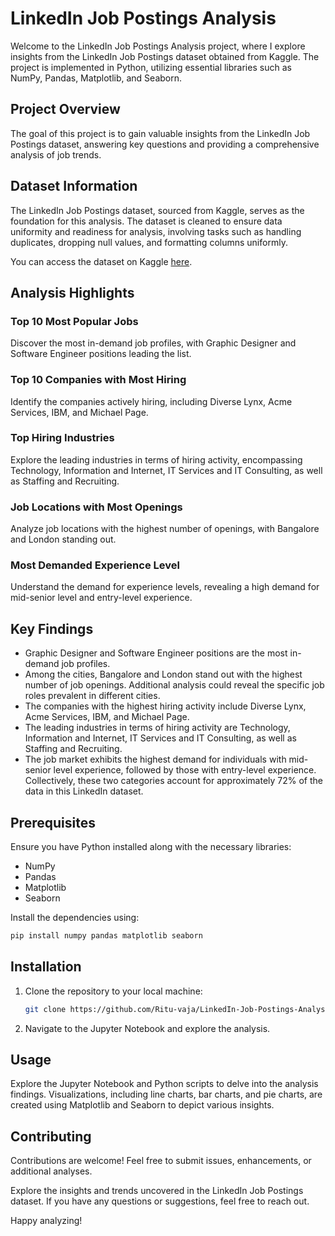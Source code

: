 # LinkedIn Job Postings Analysis

Welcome to the LinkedIn Job Postings Analysis project, where I explore insights from the LinkedIn Job Postings dataset obtained from Kaggle. The project is implemented in Python, utilizing essential libraries such as NumPy, Pandas, Matplotlib, and Seaborn.

## Project Overview

The goal of this project is to gain valuable insights from the LinkedIn Job Postings dataset, answering key questions and providing a comprehensive analysis of job trends.

## Dataset Information

The LinkedIn Job Postings dataset, sourced from Kaggle, serves as the foundation for this analysis. The dataset is cleaned to ensure data uniformity and readiness for analysis, involving tasks such as handling duplicates, dropping null values, and formatting columns uniformly.

You can access the dataset on Kaggle [here](https://www.kaggle.com/datasets/sindhumadhurii/linkedin-job-posts-insights-dataset).

## Analysis Highlights

### Top 10 Most Popular Jobs
Discover the most in-demand job profiles, with Graphic Designer and Software Engineer positions leading the list.

### Top 10 Companies with Most Hiring
Identify the companies actively hiring, including Diverse Lynx, Acme Services, IBM, and Michael Page.

### Top Hiring Industries
Explore the leading industries in terms of hiring activity, encompassing Technology, Information and Internet, IT Services and IT Consulting, as well as Staffing and Recruiting.

### Job Locations with Most Openings
Analyze job locations with the highest number of openings, with Bangalore and London standing out.

### Most Demanded Experience Level
Understand the demand for experience levels, revealing a high demand for mid-senior level and entry-level experience.

## Key Findings

- Graphic Designer and Software Engineer positions are the most in-demand job profiles.
- Among the cities, Bangalore and London stand out with the highest number of job openings. Additional analysis could reveal the specific job roles prevalent in different cities.
- The companies with the highest hiring activity include Diverse Lynx, Acme Services, IBM, and Michael Page.
- The leading industries in terms of hiring activity are Technology, Information and Internet, IT Services and IT Consulting, as well as Staffing and Recruiting.
- The job market exhibits the highest demand for individuals with mid-senior level experience, followed by those with entry-level experience. Collectively, these two categories account for approximately 72% of the data in this LinkedIn dataset.

## Prerequisites

Ensure you have Python installed along with the necessary libraries:

- NumPy
- Pandas
- Matplotlib
- Seaborn

Install the dependencies using:

```bash
pip install numpy pandas matplotlib seaborn
```

## Installation

1. Clone the repository to your local machine:

   ```bash
   git clone https://github.com/Ritu-vaja/LinkedIn-Job-Postings-Analysis.git
   ```

2. Navigate to the Jupyter Notebook and explore the analysis.

## Usage

Explore the Jupyter Notebook and Python scripts to delve into the analysis findings. Visualizations, including line charts, bar charts, and pie charts, are created using Matplotlib and Seaborn to depict various insights.

## Contributing

Contributions are welcome! Feel free to submit issues, enhancements, or additional analyses.


Explore the insights and trends uncovered in the LinkedIn Job Postings dataset. If you have any questions or suggestions, feel free to reach out.

Happy analyzing!
